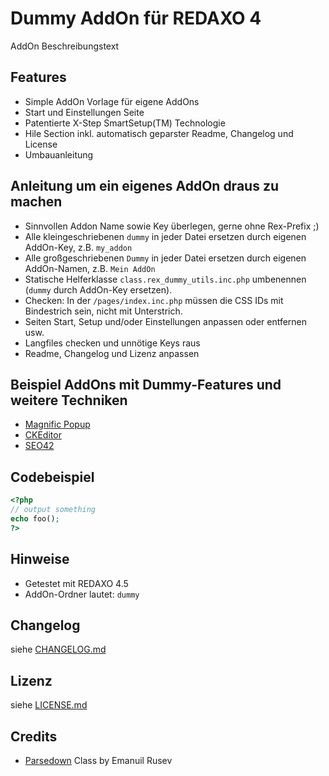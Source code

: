 Dummy AddOn für REDAXO 4
========================

AddOn Beschreibungstext

Features
--------

* Simple AddOn Vorlage für eigene AddOns
* Start und Einstellungen Seite
* Patentierte X-Step SmartSetup(TM) Technologie
* Hile Section inkl. automatisch geparster Readme, Changelog und License
* Umbauanleitung

Anleitung um ein eigenes AddOn draus zu machen
----------------------------------------------

* Sinnvollen Addon Name sowie Key überlegen, gerne ohne Rex-Prefix ;)
* Alle kleingeschriebenen `dummy` in jeder Datei ersetzen durch eigenen AddOn-Key, z.B. `my_addon`
* Alle großgeschriebenen `Dummy` in jeder Datei  ersetzen durch eigenen AddOn-Namen, z.B. `Mein AddOn`
* Statische Helferklasse `class.rex_dummy_utils.inc.php` umbenennen (`dummy` durch AddOn-Key ersetzen).
* Checken: In der `/pages/index.inc.php` müssen die CSS IDs mit Bindestrich sein, nicht mit Unterstrich.
* Seiten Start, Setup und/oder Einstellungen anpassen oder entfernen usw.
* Langfiles checken und unnötige Keys raus
* Readme, Changelog und Lizenz anpassen

Beispiel AddOns mit Dummy-Features und weitere Techniken
--------------------------------------------------------

* [Magnific Popup](https://github.com/RexDude/magnific_popup)
* [CKEditor](https://github.com/RexDude/ckeditor)
* [SEO42](https://github.com/RexDude/seo42)

Codebeispiel
------------

```php
<?php
// output something
echo foo();
?>
```

Hinweise
--------

* Getestet mit REDAXO 4.5
* AddOn-Ordner lautet: `dummy`

Changelog
---------

siehe [CHANGELOG.md](CHANGELOG.md)

Lizenz
------

siehe [LICENSE.md](LICENSE.md)

Credits
-------

* [Parsedown](http://parsedown.org/) Class by Emanuil Rusev
